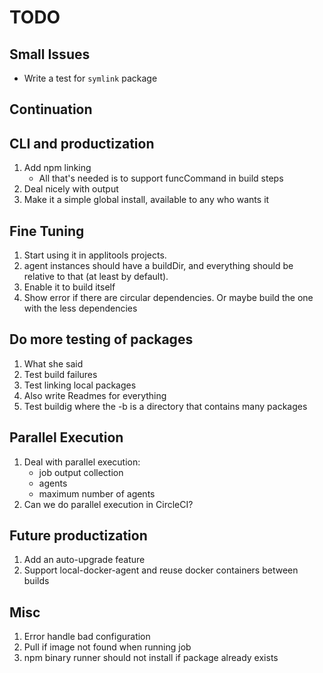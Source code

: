 # TODO

## Small Issues

* Write a test for `symlink` package

## Continuation

## CLI and productization

1. Add npm linking
   * All that's needed is to support funcCommand in build steps
1. Deal nicely with output
1. Make it a simple global install, available to any who wants it

## Fine Tuning

1. Start using it in applitools projects.
1. agent instances should have a buildDir, and everything should be relative to that (at least by default).
1. Enable it to build itself
1. Show error if there are circular dependencies. Or maybe build the one with the less dependencies

## Do more testing of packages

1. What she said
1. Test build failures
1. Test linking local packages
1. Also write Readmes for everything
1. Test buildig where the -b is a directory that contains many packages


## Parallel Execution

1. Deal with parallel execution:
   * job output collection
   * agents
   * maximum number of agents
1. Can we do parallel execution in CircleCI?

## Future productization

1. Add an auto-upgrade feature
1. Support local-docker-agent and reuse docker containers between builds

## Misc

1. Error handle bad configuration
1. Pull if image not found when running job
1. npm binary runner should not install if package already exists

